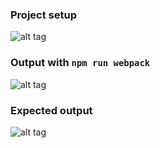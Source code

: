 ### Project setup

![alt tag](https://raw.githubusercontent.com/gyandeeps/webpack-split-dynamic-common/master/docs/main.png)

### Output with `npm run webpack`

![alt tag](https://raw.githubusercontent.com/gyandeeps/webpack-split-dynamic-common/master/docs/actual.png)

### Expected output

![alt tag](https://raw.githubusercontent.com/gyandeeps/webpack-split-dynamic-common/master/docs/expected.png)

